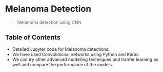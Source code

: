 # Melanoma Detection 
> Melanoma detection using CNN


## Table of Contents
* Detailed Jupyter code for Melanoma detections.
* We have used Convolutional networks using Python and Keras.
* We can try other advanced modelling techniques and tranfer learning as well and compare the performance of the models.




<!-- Optional -->
<!-- ## License -->
<!-- This project is open source and available under the [... License](). -->

<!-- You don't have to include all sections - just the one's relevant to your project -->
